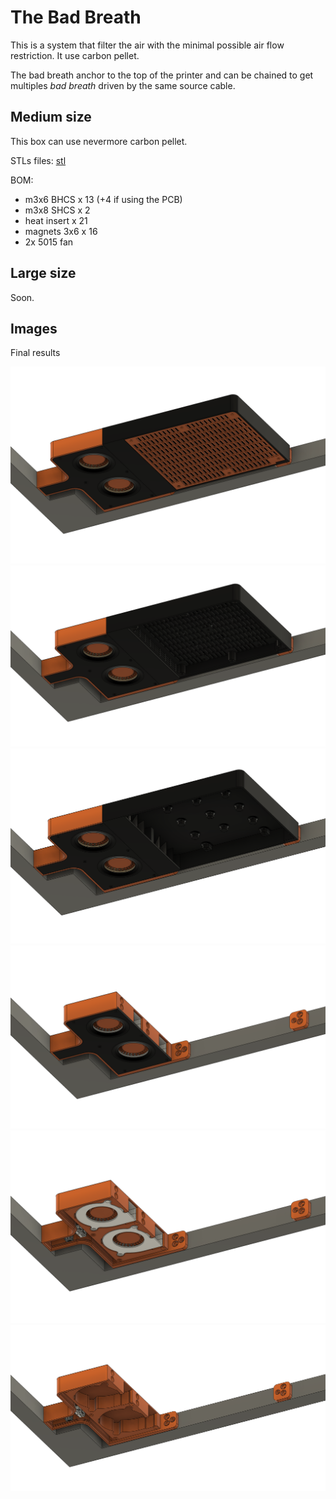 # The Bad Breath

This is a system that filter the air with the minimal possible air flow restriction. It use carbon pellet.

The bad breath anchor to the top of the printer and can be chained to get multiples _bad breath_ driven by the same source cable.

## Medium size

This box can use nevermore carbon pellet.

STLs files: [stl](./STL/)

BOM:
- m3x6 BHCS x 13 (+4 if using the PCB)
- m3x8 SHCS x 2
- heat insert x 21
- magnets 3x6 x 16
- 2x 5015 fan

## Large size

Soon.

## Images

Final results

![Filter](./images/bad_breath_01.png)
![Filter](./images/bad_breath_02.png)
![Filter](./images/bad_breath_03.png)
![Filter](./images/bad_breath_04.png)
![Filter](./images/bad_breath_05.png)
![Filter](./images/bad_breath_06.png)
